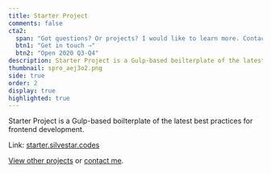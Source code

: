 ```yaml
---
title: Starter Project
comments: false
cta2:
  span: "Got questions? Or projects? I would like to learn more. Contact me today!"
  btn1: "Get in touch ⇢"
  btn2: "Open 2020 Q3-Q4"
description: Starter Project is a Gulp-based boilterplate of the latest best practices for frontend development.
thumbnail: spro_aej3o2.png
side: true
order: 2
display: true
highlighted: true
---
```


Starter Project is a Gulp-based boilterplate of the latest best practices for frontend development.

Link: [starter.silvestar.codes](//starter.silvestar.codes)

[View other projects](/side-projects/) or [contact me](/contact/).

